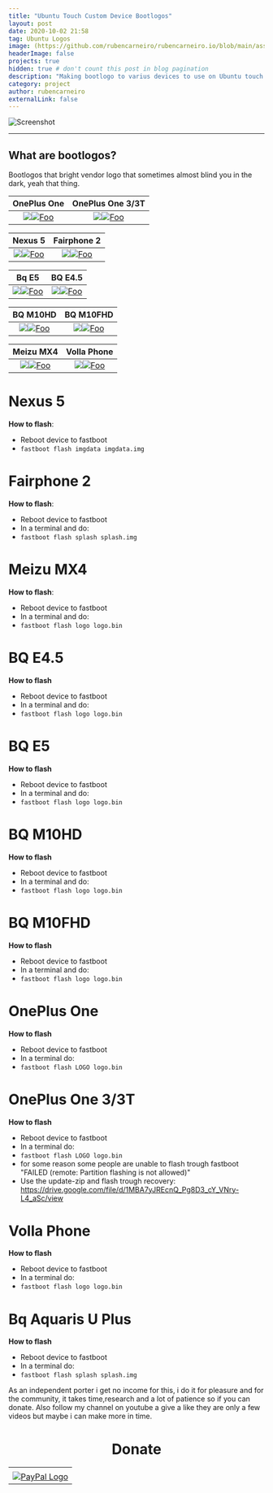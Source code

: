 ```yaml
---
title: "Ubuntu Touch Custom Device Bootlogos"
layout: post
date: 2020-10-02 21:58
tag: Ubuntu Logos
image: (https://github.com/rubencarneiro/rubencarneiro.io/blob/main/assets/screenshots/ubuntu_touch.jpg?raw=true)
headerImage: false
projects: true
hidden: true # don't count this post in blog pagination
description: "Making bootlogo to varius devices to use on Ubuntu touch devices."
category: project
author: rubencarneiro
externalLink: false
---
```


![Screenshot](https://github.com/rubencarneiro/rubencarneiro.io/blob/main/assets/screenshots/ubuntu_touch.jpg?raw=true)

---
What are bootlogos?
---
Bootlogos that bright vendor logo that sometimes almost blind you in the dark, yeah that thing.

OnePlus One         |  OnePlus One 3/3T
:-------------------------:|:-------------------------:
![](https://github.com/rubencarneiro/rubencarneiro.io/blob/main/assets/images/bootlogos/oneplusone.png?raw=true)<a href="https://open-store.io/app/chatter.ruben-carneiro" rel="some text">![Foo](https://github.com/rubencarneiro/rubencarneiro.io/blob/main/assets/images/download/download.png)</a>  |  ![](https://github.com/rubencarneiro/rubencarneiro.io/blob/main/assets/images/bootlogos/oneplus3.png?raw=true)<a href="https://open-store.io/app/chatter.ruben-carneiro" rel="some text">![Foo](https://github.com/rubencarneiro/rubencarneiro.io/blob/main/assets/images/download/download.png)</a>


Nexus 5        |  Fairphone 2
:-------------------------:|:-------------------------:
![](https://github.com/rubencarneiro/rubencarneiro.io/blob/main/assets/images/bootlogos/Nexus-5.png?raw=true)<a href="https://open-store.io/app/chatter.ruben-carneiro" rel="some text">![Foo](https://github.com/rubencarneiro/rubencarneiro.io/blob/main/assets/images/download/download.png)</a>  |  ![](https://github.com/rubencarneiro/rubencarneiro.io/blob/main/assets/images/bootlogos/fairphone2.png?raw=true)<a href="https://open-store.io/app/chatter.ruben-carneiro" rel="some text">![Foo](https://github.com/rubencarneiro/rubencarneiro.io/blob/main/assets/images/download/download.png)</a>

Bq E5        |  BQ E4.5
:-------------------------:|:-------------------------:
![](https://github.com/rubencarneiro/rubencarneiro.io/blob/main/assets/images/bootlogos/bqe5.jpg?raw=true)<a href="https://open-store.io/app/chatter.ruben-carneiro" rel="some text">![Foo](https://github.com/rubencarneiro/rubencarneiro.io/blob/main/assets/images/download/download.png)</a>  |  ![](https://github.com/rubencarneiro/rubencarneiro.io/blob/main/assets/images/bootlogos/bqe45.png?raw=true)<a href="https://open-store.io/app/chatter.ruben-carneiro" rel="some text">![Foo](https://github.com/rubencarneiro/rubencarneiro.io/blob/main/assets/images/download/download.png)</a>

BQ M10HD        |  BQ M10FHD
:-------------------------:|:-------------------------:
![](https://github.com/rubencarneiro/rubencarneiro.io/blob/main/assets/images/bootlogos/bqm10.png?raw=true)<a href="https://open-store.io/app/chatter.ruben-carneiro" rel="some text">![Foo](https://github.com/rubencarneiro/rubencarneiro.io/blob/main/assets/images/download/download.png)</a>  |  ![](https://github.com/rubencarneiro/rubencarneiro.io/blob/main/assets/images/bootlogos/bqm10fhd.png?raw=true)<a href="https://open-store.io/app/chatter.ruben-carneiro" rel="some text">![Foo](https://github.com/rubencarneiro/rubencarneiro.io/blob/main/assets/images/download/download.png)</a>


Meizu MX4        |  Volla Phone
:-------------------------:|:-------------------------:
![](https://github.com/rubencarneiro/rubencarneiro.io/blob/main/assets/images/bootlogos/meizumx4.jpg?raw=true)<a href="https://open-store.io/app/chatter.ruben-carneiro" rel="some text">![Foo](https://github.com/rubencarneiro/rubencarneiro.io/blob/main/assets/images/download/download.png)</a>  |  ![](https://github.com/rubencarneiro/rubencarneiro.io/blob/main/assets/images/bootlogos/volla.jpg?raw=true)<a href="https://open-store.io/app/chatter.ruben-carneiro" rel="some text">![Foo](https://github.com/rubencarneiro/rubencarneiro.io/blob/main/assets/images/download/download.png)</a>


Nexus 5
=======
**How to flash**:

- Reboot device to fastboot
- `fastboot flash imgdata imgdata.img`


Fairphone 2
===========
**How to flash**:

- Reboot device to fastboot
- In a terminal and do:
- `fastboot flash splash splash.img`


Meizu MX4
=========
**How to flash**:

- Reboot device to fastboot
- In a terminal and do:
- `fastboot flash logo logo.bin`


BQ E4.5
=========
**How to flash**

- Reboot device to fastboot
- In a terminal and do:
- `fastboot flash logo logo.bin`


BQ E5
=========
**How to flash**

- Reboot device to fastboot
- In a terminal and do:
- `fastboot flash logo logo.bin`


BQ M10HD
=========
**How to flash**

- Reboot device to fastboot
- In a terminal and do:
- `fastboot flash logo logo.bin`


BQ M10FHD
=========
**How to flash**

- Reboot device to fastboot
- In a terminal and do:
- `fastboot flash logo logo.bin`


OnePlus One
=========
**How to flash**

- Reboot device to fastboot
- In a terminal do:
- `fastboot flash LOGO logo.bin`

OnePlus One 3/3T
=========
**How to flash**

- Reboot device to fastboot
- In a terminal do:
- `fastboot flash LOGO logo.bin`
- for some reason some people are unable to flash trough fastboot "FAILED (remote: Partition flashing is not allowed)"
- Use the update-zip and flash trough recovery: https://drive.google.com/file/d/1MBA7yJREcnQ_Pg8D3_cY_VNry-L4_aSc/view

Volla Phone
=========
**How to flash**

- Reboot device to fastboot
- In a terminal do:
- `fastboot flash logo logo.bin`

Bq Aquaris U Plus
=========
**How to flash**

- Reboot device to fastboot
- In a terminal do:
- `fastboot flash splash splash.img`

As an independent porter i get no income for this, i do it for pleasure and for the community, it takes time,research and a lot of patience so if you can donate.
Also follow my channel on youtube a give a like they are only a few videos but maybe i can make more in time.

# <center>Donate<center>
<center><table border="0" cellpadding="10" cellspacing="0"
align="center"><tbody><tr><td align="center"></td></tr><tr><td align="center"><a href="https://paypal.me/rubencarneiro?locale.x=pt_PT" title="PayPal" onclick="javascript:window.open('https://paypal.me/rubencarneiro?locale.x=pt_PT','WIPaypal','toolbar=no, location=no, directories=no, status=no, menubar=no, scrollbars=yes, resizable=yes, width=1060, height=700'); return false;"><img src="https://www.paypalobjects.com/webstatic/mktg/Logo/pp-logo-150px.png" border="0" alt="PayPal Logo" /></a></td></tr></tbody></table>